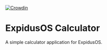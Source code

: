 [![Crowdin](https://badges.crowdin.net/expidusos-calculator/localized.svg)](https://crowdin.com/project/expidusos-calculator)

# ExpidusOS Calculator

A simple calculator application for ExpidusOS.
